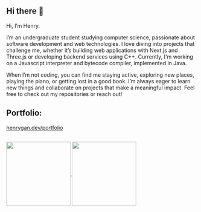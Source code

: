 ## Hi there 👋
Hi, I’m Henry. 

I’m an undergraduate student studying computer science, passionate about software development and web technologies. I love diving into projects that challenge me, whether it’s building web applications with Next.js and Three.js or developing backend services using C++. Currently, I'm working on a Javascript interpreter and bytecode compiler, implemented in Java.

When I’m not coding, you can find me staying active, exploring new places, playing the piano, or getting lost in a good book. I’m always eager to learn new things and collaborate on projects that make a meaningful impact. Feel free to check out my repositories or reach out!

## Portfolio:
 [henrygan.dev/portfolio](https://henrygan.dev/portfolio/)

## 

<a href="https://github.com/anuraghazra/github-readme-stats">
  <img height=170 align="center" src="https://streak-stats.demolab.com?user=gan-h&hide_border=true&border_radius=5&card_height=180&card_width=300&hide_longest_streak=true" />
</a>
<a href="https://github.com/anuraghazra/convoychat">
  <img height=170 align="center" src="https://github-readme-stats.vercel.app/api/top-langs?username=gan-h&layout=compact&langs_count=8&card_width=320" />
</a>

